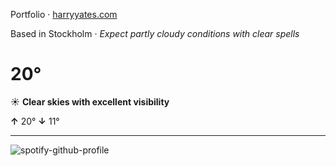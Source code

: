 Portfolio · [harryyates.com](https://harryyates.com)

<!-- WEATHER_START -->
Based in Stockholm · *Expect partly cloudy conditions with clear spells*

# 20°
☀️ **Clear skies with excellent visibility**

**↑** 20° **↓** 11°

---
<!-- WEATHER_END -->

<p align="left">
  <a>
    <img src="https://spotify-github-profile.kittinanx.com/api/view?uid=bigbello&cover_image=true&theme=natemoo-re&show_offline=true&background_color=121212&interchange=false&bar_color=53b14f&bar_color_cover=false" alt="spotify-github-profile">
  </a>
</p>